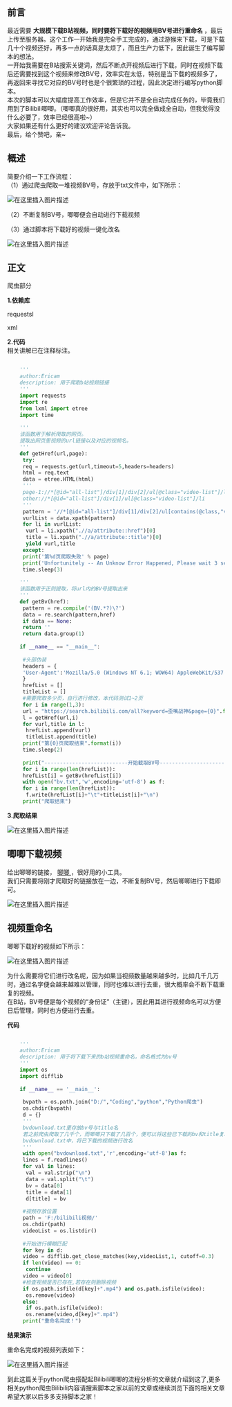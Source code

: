 ##  前言

最近需要 **大规模下载B站视频，同时要将下载好的视频用BV号进行重命名**
，最后上传至服务器。这个工作一开始我是完全手工完成的，通过游猴来下载，可是下载几十个视频还好，再多一点的话真是太烦了，而且生产力低下，因此诞生了编写脚本的想法。  
一开始我需要在B站搜索关键词，然后不断点开视频后进行下载，同时在视频下载后还需要找到这个视频来修改BV号，效率实在太低，特别是当下载的视频多了，再返回来寻找它对应的BV号时也是个很繁琐的过程，因此决定进行编写python脚本。  
本次的脚本可以大幅度提高工作效率，但是它并不是全自动完成任务的，毕竟我们用到了Bilibili唧唧。（唧唧真的很好用，其实也可以完全做成全自动，但我觉得没什么必要了，效率已经很高啦~）  
大家如果还有什么更好的建议欢迎评论告诉我。  
最后，给个赞吧，亲~

##  概述

简要介绍一下工作流程：  
（1）通过爬虫爬取一堆视频BV号，存放于txt文件中，如下所示：

![在这里插入图片描述](https://img.jbzj.com/file_images/article/202012/20201201103417101.png)

（2）不断复制BV号，唧唧便会自动进行下载视频

（3）通过脚本将下载好的视频一键化改名

![在这里插入图片描述](https://img.jbzj.com/file_images/article/202012/20201201103417102.png)

##  正文

爬虫部分

**1.依赖库**

requestsl

xml

**2.代码**  
相关讲解已在注释标注。

```python

    '''
    author:Ericam
    description: 用于爬取b站视频链接
    '''
    import requests
    import re
    from lxml import etree
    import time
    
    '''
    该函数用于解析爬取的网页。
    提取出网页里视频的url链接以及对应的视频名。
    '''
    def getHref(url,page):
     try:
     req = requests.get(url,timeout=5,headers=headers)
     html = req.text
     data = etree.HTML(html)
     '''
     page-1://*[@id="all-list"]/div[1]/div[2]/ul[@class="video-list"]/li
     other://*[@id="all-list"]/div[1]/ul[@class="video-list"]/li
     '''
     pattern = '//*[@id="all-list"]/div[1]/div[2]/ul[contains(@class,"video-list")]/li' if page == 1 else '//*[@id="all-list"]/div[1]/ul[contains(@class,"video-list")]/li'
     vurlList = data.xpath(pattern)
     for li in vurlList:
      vurl = li.xpath(".//a/attribute::href")[0]
      title = li.xpath(".//a/attribute::title")[0]
      yield vurl,title
     except:
     print('第%d页爬取失败' % page)
     print('Unfortunitely -- An Unknow Error Happened, Please wait 3 seconds')
     time.sleep(3)
    
    '''
    该函数用于正则提取，将url内的BV号提取出来
    '''
    def getBv(href):
     pattern = re.compile('(BV.*?)\?')
     data = re.search(pattern,href)
     if data == None:
     return ''
     return data.group(1)
    
    if __name__ == "__main__":
    
     #头部伪装
     headers = {
     'User-Agent':'Mozilla/5.0 (Windows NT 6.1; WOW64) AppleWebKit/537.36 (KHTML, like Gecko) Chrome/63.0.3239.132 Safari/537.36 QIHU 360SE'
     }
     hrefList = []
     titleList = []
     #需要爬取多少页，自行进行修改，本代码测试1~2页
     for i in range(1,3): 
     url = "https://search.bilibili.com/all?keyword=歪嘴战神&page={0}".format(i) #修改keyword后的关键字即可
     l = getHref(url,i)
     for vurl,title in l:
      hrefList.append(vurl)
      titleList.append(title)
     print("第{0}页爬取结束".format(i))
     time.sleep(2)
     
     print("---------------------------开始截取BV号-----------------------------")
     for i in range(len(hrefList)):
     hrefList[i] = getBv(hrefList[i])
     with open("bv.txt",'w',encoding='utf-8') as f:
     for i in range(len(hrefList)): 
      f.write(hrefList[i]+"\t"+titleList[i]+"\n")
     print("爬取结束")
```

**3.爬取结果**

![在这里插入图片描述](https://img.jbzj.com/file_images/article/202012/20201201103417103.png)

##  唧唧下载视频

给出唧唧的链接， [ 唧唧 ](https://www.jijidown.com/) ，很好用的小工具。  
我们只需要将刚才爬取好的链接放在一边，不断复制BV号，然后唧唧进行下载即可。

![在这里插入图片描述](https://img.jbzj.com/file_images/article/202012/20201201103417104.jpg)

##  视频重命名

唧唧下载好的视频如下所示：

![在这里插入图片描述](https://img.jbzj.com/file_images/article/202012/20201201103418105.png)

为什么需要将它们进行改名呢，因为如果当视频数量越来越多时，比如几千几万时，通过名字便会越来越难以管理，同时也难以进行去重，很大概率会不断下载重复的视频。  
在B站，BV号便是每个视频的“身份证”（主键），因此用其进行视频命名可以方便日后管理，同时也方便进行去重。

**代码**

```python

    '''
    author:Ericam
    description: 用于将下载下来的b站视频重命名，命名格式为bv号
    '''
    import os
    import difflib
    
    if __name__ == '__main__':
     
     bvpath = os.path.join("D:/","Coding","python","Python爬虫")
     os.chdir(bvpath)
     d = {}
     '''
     bvdownload.txt里存放bv号与title名
     若之前爬虫爬取了几千个，而唧唧只下载了几百个，便可以将这些已下载的bv和title复制到
     bvdownload.txt中，将已下载的视频进行改名
     '''
     with open("bvdownload.txt",'r',encoding='utf-8')as f:
     lines = f.readlines()
     for val in lines:
      val = val.strip("\n")
      data = val.split("\t")
      bv = data[0]
      title = data[1]
      d[title] = bv
     
     #视频存放位置
     path = 'F:/bilibili视频/'
     os.chdir(path)
     videoList = os.listdir()
     
     #开始进行模糊匹配
     for key in d:
     video = difflib.get_close_matches(key,videoList,1, cutoff=0.3)
     if len(video) == 0:
      continue
     video = video[0]
     #检查视频是否已存在,若存在则删除视频
     if os.path.isfile(d[key]+".mp4") and os.path.isfile(video):
      os.remove(video)
     else:
      if os.path.isfile(video):
      os.rename(video,d[key]+".mp4")
     print("重命名完成！")
```

**结果演示**  

重命名完成的视频列表如下：

![在这里插入图片描述](https://img.jbzj.com/file_images/article/202012/20201201103418106.png)

到此这篇关于python爬虫搭配起Bilibili唧唧的流程分析的文章就介绍到这了,更多相关python爬虫Bilibili内容请搜索脚本之家以前的文章或继续浏览下面的相关文章希望大家以后多多支持脚本之家！

